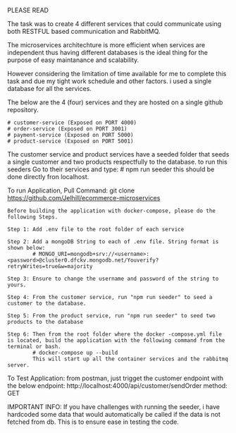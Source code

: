 PLEASE READ

The task was to create 4 different services that could communicate using both RESTFUL based communication and RabbitMQ.

The microservices architechture is more efficient when services are independent thus having different databases is the ideal thing for the purpose of easy maintanance and scalability.

However considering the limitation of time available for me to complete this task and due my tight work schedule and other factors. i used a single database for all the services. 

The below are the 4 (four) services and they are hosted on a single github repository.

    # customer-service (Exposed on PORT 4000)
    # order-service (Exposed on PORT 3001)
    # payment-service (Exposed on PORT 5000)
    # product-service (Exposed on PORT 5001)

The customer service and product services have a seeded folder that seeds a single customer and two products respectfully to the database. to run this seeders Go to their services and type:
    # npm run seeder
    this should be done directly fron localhost. 


To run Application,
    Pull Command: git clone https://github.com/Jelhill/ecommerce-microservices
    
    Before building the application with docker-compose, please do the following Steps.

    Step 1: Add .env file to the root folder of each service

    Step 2: Add a mongoDB String to each of .env file. String format is shown below:
            # MONGO_URI=mongodb+srv://<username>:<password>@cluster0.dfckv.mongodb.net/Youverify?retryWrites=true&w=majority

    Step 3: Ensure to change the username and password of the string to yours.

    Step 4: From the customer service, run "npm run seeder" to seed a customer to the database. 

    Step 5: From the product service, run "npm run seeder" to seed two products to the database

    Step 6: Then from the root folder where the docker -compose.yml file is located, build the application with the following command from the terminal or bash.
            # docker-compose up --build 
            This will start up all the container services and the rabbitmq server.

To Test Application:
    from postman, just trigget the customer endpoint with the below
        endpoint: http://localhost:4000/api/customer/sendOrder
        method: GET

IMPORTANT INFO: If you have challenges with running the seeder, i have hardcoded some data that would automatically be called if the data is not fetched from db. This is to ensure ease in testing the code. 



